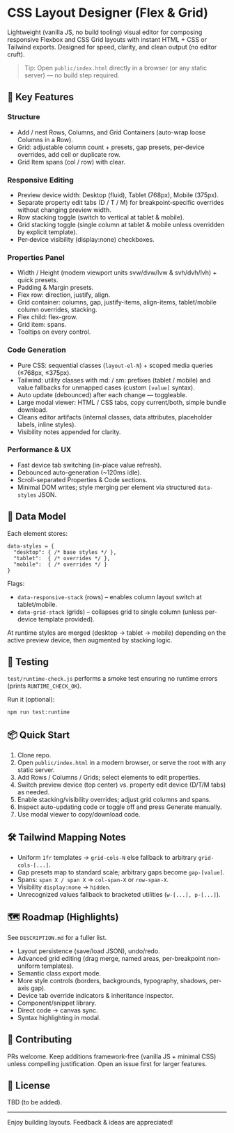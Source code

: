 # CSS Layout Designer (Flex & Grid)

Lightweight (vanilla JS, no build tooling) visual editor for composing responsive Flexbox and CSS Grid layouts with instant HTML + CSS or Tailwind exports. Designed for speed, clarity, and clean output (no editor cruft).

> Tip: Open `public/index.html` directly in a browser (or any static server) — no build step required.

## 🚀 Key Features

### Structure

* Add / nest Rows, Columns, and Grid Containers (auto-wrap loose Columns in a Row).
* Grid: adjustable column count + presets, gap presets, per‑device overrides, add cell or duplicate row.
* Grid Item spans (col / row) with clear.

### Responsive Editing

* Preview device width: Desktop (fluid), Tablet (768px), Mobile (375px).
* Separate property edit tabs (D / T / M) for breakpoint‑specific overrides without changing preview width.
* Row stacking toggle (switch to vertical at tablet & mobile).
* Grid stacking toggle (single column at tablet & mobile unless overridden by explicit template).
* Per‑device visibility (display:none) checkboxes.

### Properties Panel

* Width / Height (modern viewport units svw/dvw/lvw & svh/dvh/lvh) + quick presets.
* Padding & Margin presets.
* Flex row: direction, justify, align.
* Grid container: columns, gap, justify-items, align-items, tablet/mobile column overrides, stacking.
* Flex child: flex-grow.
* Grid item: spans.
* Tooltips on every control.

### Code Generation

* Pure CSS: sequential classes (`layout-el-N`) + scoped media queries (≤768px, ≤375px).
* Tailwind: utility classes with md: / sm: prefixes (tablet / mobile) and value fallbacks for unmapped cases (custom `[value]` syntax).
* Auto update (debounced) after each change — toggleable.
* Large modal viewer: HTML / CSS tabs, copy current/both, simple bundle download.
* Cleans editor artifacts (internal classes, data attributes, placeholder labels, inline styles).
* Visibility notes appended for clarity.

### Performance & UX

* Fast device tab switching (in-place value refresh).
* Debounced auto-generation (~120ms idle).
* Scroll-separated Properties & Code sections.
* Minimal DOM writes; style merging per element via structured `data-styles` JSON.

## 🧠 Data Model

Each element stores:

```jsonc
data-styles = {
  "desktop": { /* base styles */ },
  "tablet":  { /* overrides */ },
  "mobile":  { /* overrides */ }
}
```

Flags:

* `data-responsive-stack` (rows) – enables column layout switch at tablet/mobile.
* `data-grid-stack` (grids) – collapses grid to single column (unless per-device template provided).

At runtime styles are merged (desktop → tablet → mobile) depending on the active preview device, then augmented by stacking logic.

## 🧪 Testing

`test/runtime-check.js` performs a smoke test ensuring no runtime errors (prints `RUNTIME_CHECK_OK`).

Run it (optional):

```bash
npm run test:runtime
```

## 📦 Quick Start

1. Clone repo.
2. Open `public/index.html` in a modern browser, or serve the root with any static server.
3. Add Rows / Columns / Grids; select elements to edit properties.
4. Switch preview device (top center) vs. property edit device (D/T/M tabs) as needed.
5. Enable stacking/visibility overrides; adjust grid columns and spans.
6. Inspect auto-updating code or toggle off and press Generate manually.
7. Use modal viewer to copy/download code.

## 🛠 Tailwind Mapping Notes

* Uniform `1fr` templates → `grid-cols-N` else fallback to arbitrary `grid-cols-[...]`.
* Gap presets map to standard scale; arbitrary gaps become `gap-[value]`.
* Spans: `span X / span X` → `col-span-X` or `row-span-X`.
* Visibility `display:none` → `hidden`.
* Unrecognized values fallback to bracketed utilities (`w-[...], p-[...]`).

## 🗺 Roadmap (Highlights)

See `DESCRIPTION.md` for a fuller list.

* Layout persistence (save/load JSON), undo/redo.
* Advanced grid editing (drag merge, named areas, per-breakpoint non-uniform templates).
* Semantic class export mode.
* More style controls (borders, backgrounds, typography, shadows, per-axis gap).
* Device tab override indicators & inheritance inspector.
* Component/snippet library.
* Direct code → canvas sync.
* Syntax highlighting in modal.

## 🤝 Contributing

PRs welcome. Keep additions framework-free (vanilla JS + minimal CSS) unless compelling justification. Open an issue first for larger features.

## 📄 License

TBD (to be added).

---
Enjoy building layouts. Feedback & ideas are appreciated!
